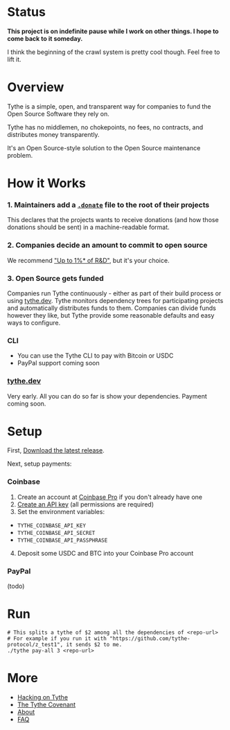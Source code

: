 # Status

**This project is on indefinite pause while I work on other things. I hope to come back to it someday.**

I think the beginning of the crawl system is pretty cool though. Feel free to lift it.

# Overview

Tythe is a simple, open, and transparent way for companies to fund the Open Source Software they rely on.

Tythe has no middlemen, no chokepoints, no fees, no contracts, and distributes money transparently.

It's an Open Source-style solution to the Open Source maintenance problem.

# How it Works

### 1. Maintainers add a [`.donate`](https://github.com/aboodman/dot-donate) file to the root of their projects

This declares that the projects wants to receive donations (and how those donations should be sent) in a machine-readable format.

### 2. Companies decide an amount to commit to open source

We recommend ["Up to 1%* of R&D"](./covenant.md), but it's your choice.

### 3. Open Source gets funded

Companies run Tythe continuously - either as part of their build process or using [tythe.dev](http://tythe.dev). Tythe monitors dependency trees for participating projects and automatically distributes funds to them. Companies can divide funds however they like, but Tythe provide some reasonable defaults and easy ways to configure.

### CLI

* You can use the Tythe CLI to pay with Bitcoin or USDC
* PayPal support coming soon

### [tythe.dev](http://tythe.dev)

Very early. All you can do so far is show your dependencies. Payment coming soon.

# Setup

First, [Download the latest release](../../releases).

Next, setup payments:

### Coinbase

1. Create an account at [Coinbase Pro](https://pro.coinbase.com) if you don't already have one
2. [Create an API key](https://support.pro.coinbase.com/customer/en/portal/articles/2945320-how-do-i-create-an-api-key-for-coinbase-pro-) (all permissions are required)
3. Set the environment variables:
  * `TYTHE_COINBASE_API_KEY`
  * `TYTHE_COINBASE_API_SECRET`
  * `TYTHE_COINBASE_API_PASSPHRASE`
4. Deposit some USDC and BTC into your Coinbase Pro account

### PayPal

(todo)


# Run

```
# This splits a tythe of $2 among all the dependencies of <repo-url>
# For example if you run it with "https://github.com/tythe-protocol/z_test1", it sends $2 to me.
./tythe pay-all 3 <repo-url>
```

# More

* [Hacking on Tythe](HACKING.md)
* [The Tythe Covenant](covenant.md)
* [About](about.md)
* [FAQ](faq.md)
